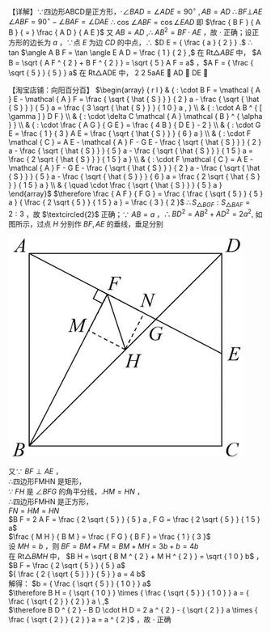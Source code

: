【详解】∵四边形ABCD是正方形，$\cdot \angle B A D = \angle A D E = 9 0 ^ { \circ } \ , A B = A D$ $\therefore B F \bot A E$ $\angle A B F = 9 0 ^ { \circ } - \angle B A F = \angle D A E$ ∴ cos $\angle A B F = \cos \angle E A D$ 即 $\frac { B F } { A B } { = } \frac { A D } { A E }$ 又 $A B = A D$ ,∴ $A B ^ { 2 } = B F \cdot A E$ ，故 $\cdot$ 正确；设正方形的边长为 $a$ ，∵点 $E$ 为边 $C D$ 的中点，∴ $D E = { \frac { a } { 2 } } .$ ∴ tan $\angle A B F = \tan \angle E A D = \frac { 1 } { 2 } ,$ 在 $\mathrm { R t } \triangle A B E$ 中， $A B = \sqrt { A F ^ { 2 } + B F ^ { 2 } } = \sqrt { 5 } A F = a$ ，$A F = { \frac { \sqrt { 5 } } { 5 } } a$ 在 Rt△ADE 中， 2 2 5aAE  AD  DE 

【淘宝店铺：向阳百分百】 $\begin{array} { r l } & { : \cdot B F = \mathcal { A } E - \mathcal { A } F = \frac { \sqrt { \hat { S } } } { 2 } a - \frac { \sqrt { \hat { S } } } { 5 } a = \frac { 3 \sqrt { \hat { S } } } { 1 0 } a , } \\ & { : \cdot A B ^ { [ \gamma ] } D F } \\ & { : \cdot \delta C \mathcal { A } \mathcal { B } ^ { \alpha } } \\ & { : \cdot \frac { A G } { G E } = \frac { 4 B } { D E } - 2 } \\ & { : \cdot G E = \frac { 1 } { 3 } A E = \frac { \sqrt { \hat { S } } } { 6 } a } \\ & { : \cdot F \mathcal { C } = A E - \mathcal { A } F - G E - \frac { \sqrt { \hat { S } } } { 2 } a - \frac { \sqrt { \hat { S } } } { 5 } a - \frac { \sqrt { \hat { S } } } { 1 5 } a = \frac { 2 \sqrt { \hat { S } } } { 1 5 } a } \\ & { : \cdot F \mathcal { C } = A E - \mathcal { A } F - G E - \frac { \sqrt { \hat { S } } } { 2 } a - \frac { \sqrt { \hat { S } } } { 5 } a - \frac { \sqrt { \hat { S } } } { 6 } a = \frac { 2 \sqrt { \hat { S } } } { 1 5 } a } \\ & { \quad \cdot \frac { \sqrt { \hat { S } } } { 5 } a } \end{array}$ $\therefore \frac { A F } { F G } = \frac { \frac { \sqrt { 5 } } { 5 } a } { \frac { 2 \sqrt { 5 } } { 1 5 } a } = \frac { 3 } { 2 }$ $\therefore S _ { \triangle B G F } : S _ { \triangle B A F } = 2 : 3$ ，故 $\textcircled{2}$ 正确；∵ $A B = a$ ，$\therefore B D ^ { 2 } = A B ^ { 2 } + A D ^ { 2 } = 2 a ^ { 2 } ,$ 如图所示，过点 $H$ 分别作 $B F , A E$ 的垂线，垂足分别

![](<../../qs_image_DB/专题1-5_正方形基本型·母题溯源（解析版）_/c57c2cec223355c6c0be2669f51023bc3a96e6a5c1c9f066accec0037f58afa0.jpg>)

又∵ $B F \perp A E$ ，  
∴四边形FMHN 是矩形，  
∵ $F H$ 是 $\angle B F G$ 的角平分线，$. H M = H N$ ，  
∴四边形FMHN 是正方形，  
$F N = H M = H N$   
$B F = 2 A F = \frac { 2 \sqrt { 5 } } { 5 } a , F G = \frac { 2 \sqrt { 5 } } { 1 5 } a$   
$\frac { M H } { B M } = \frac { F G } { B F } = \frac { 1 } { 3 }$   
设 $M H = b$ ，则 $B F = B M + F M = B M + M H = 3 b + b = 4 b$   
在 $\mathrm { R t } \triangle B M H$ 中， $B H = \sqrt { B M ^ { 2 } + M H ^ { 2 } } = \sqrt { 1 0 } b$ ，  
$B F = \frac { 2 \sqrt { 5 } } { 5 } a$   
${ \frac { 2 { \sqrt { 5 } } } { 5 } } a = 4 b$   
解得： $b = { \frac { \sqrt { 5 } } { 1 0 } } a$   
$\therefore B H = { \sqrt { 1 0 } } \times { \frac { \sqrt { 5 } } { 1 0 } } a = { \frac { \sqrt { 2 } } { 2 } } a \ ,$   
$\therefore B D ^ { 2 } - B D \cdot H D = 2 a ^ { 2 } - { \sqrt { 2 } } a \times { \frac { \sqrt { 2 } } { 2 } } a = a ^ { 2 }$ ，故 $\cdot$ 正确
